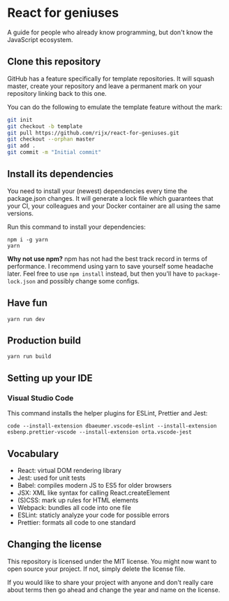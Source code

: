 # React for geniuses

A guide for people who already know programming, but don't know the JavaScript ecosystem.

## Clone this repository

GitHub has a feature specifically for template repositories. It will squash master, create your repository and leave a permanent mark on your repository linking back to this one.

You can do the following to emulate the template feature without the mark:

```bash
git init
git checkout -b template
git pull https://github.com/rijx/react-for-geniuses.git
git checkout --orphan master
git add .
git commit -m "Initial commit"
```

## Install its dependencies

You need to install your (newest) dependencies every time the package.json changes. It will generate a lock file which guarantees that your CI, your colleagues and your Docker container are all using the same versions.

Run this command to install your dependencies:

```
npm i -g yarn
yarn
```

**Why not use npm?** npm has not had the best track record in terms of performance. I recommend using yarn to save yourself some headache later. Feel free to use `npm install` instead, but then you'll have to `package-lock.json` and possibly change some configs.

## Have fun

```
yarn run dev
```

## Production build

```
yarn run build
```

## Setting up your IDE

### Visual Studio Code

This command installs the helper plugins for ESLint, Prettier and Jest:

```
code --install-extension dbaeumer.vscode-eslint --install-extension esbenp.prettier-vscode --install-extension orta.vscode-jest
```

## Vocabulary

- React: virtual DOM rendering library
- Jest: used for unit tests
- Babel: compiles modern JS to ES5 for older browsers
- JSX: XML like syntax for calling React.createElement
- (S)CSS: mark up rules for HTML elements
- Webpack: bundles all code into one file
- ESLint: staticly analyze your code for possible errors
- Prettier: formats all code to one standard

## Changing the license

This repository is licensed under the MIT license. You might now want to open source your project. If not, simply delete the license file.

If you would like to share your project with anyone and don't really care about terms then go ahead and change the year and name on the license.
